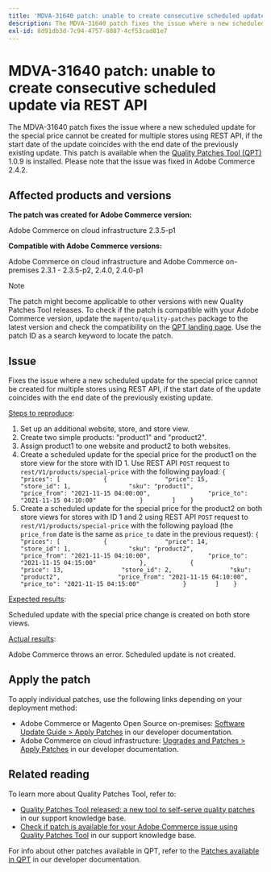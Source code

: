 ```yaml
---
title: 'MDVA-31640 patch: unable to create consecutive scheduled update via REST API'
description: The MDVA-31640 patch fixes the issue where a new scheduled update for the special price cannot be created for multiple stores using REST API, if the start date of the update coincides with the end date of the previously existing update. This patch is available when the [Quality Patches Tool (QPT)](/help/announcements/adobe-commerce-announcements/magento-quality-patches-released-new-tool-to-self-serve-quality-patches.md) 1.0.9 is installed. Please note that the issue was fixed in Adobe Commerce 2.4.2.
exl-id: 8d91db3d-7c94-4757-8087-4cf53cad81e7
---
```

# MDVA-31640 patch: unable to create consecutive scheduled update via REST API

The MDVA-31640 patch fixes the issue where a new scheduled update for the special price cannot be created for multiple stores using REST API, if the start date of the update coincides with the end date of the previously existing update. This patch is available when the [Quality Patches Tool (QPT)](/help/announcements/adobe-commerce-announcements/magento-quality-patches-released-new-tool-to-self-serve-quality-patches.md) 1.0.9 is installed. Please note that the issue was fixed in Adobe Commerce 2.4.2.

## Affected products and versions

**The patch was created for Adobe Commerce version:**

Adobe Commerce on cloud infrastructure 2.3.5-p1

**Compatible with Adobe Commerce versions:**

Adobe Commerce on cloud infrastructure and Adobe Commerce on-premises 2.3.1 - 2.3.5-p2, 2.4.0, 2.4.0-p1

>[!NOTE]
>
>The patch might become applicable to other versions with new Quality Patches Tool releases. To check if the patch is compatible with your Adobe Commerce version, update the `magento/quality-patches` package to the latest version and check the compatibility on the [QPT landing page](https://devdocs.magento.com/quality-patches/tool.html#patch-grid). Use the patch ID as a search keyword to locate the patch.

## Issue

Fixes the issue where a new scheduled update for the special price cannot be created for multiple stores using REST API, if the start date of the update coincides with the end date of the previously existing update.

<u>Steps to reproduce</u>:

1. Set up an additional website, store, and store view.
1. Create two simple products: "product1" and "product2".
1. Assign product1 to one website and product2 to both websites.
1. Create a scheduled update for the special price for the product1 on the store view for the store with ID 1. Use REST API `POST` request to `rest/V1/products/special-price` with the following payload:
    `{        "prices": [            {                "price": 15,                "store_id": 1,                "sku": "product1",                "price_from": "2021-11-15 04:00:00",                "price_to": "2021-11-15 04:10:00"            }        ]    }`
1. Create a scheduled update for the special price for the product2 on both store views for stores with ID 1 and 2 using REST API `POST` request to `rest/V1/products/special-price` with the following payload (the `price_from` date is the same as `price_to` date in the previous request):
    `{        "prices": [            {                "price": 14,                "store_id": 1,                "sku": "product2",                "price_from": "2021-11-15 04:10:00",                "price_to": "2021-11-15 04:15:00"            },            {                "price": 13,                "store_id": 2,                "sku": "product2",                "price_from": "2021-11-15 04:10:00",                "price_to": "2021-11-15 04:15:00"            }        ]    }`

<u>Expected results</u>:

Scheduled update with the special price change is created on both store views.

<u>Actual results</u>:

Adobe Commerce throws an error. Scheduled update is not created.

## Apply the patch

To apply individual patches, use the following links depending on your deployment method:

* Adobe Commerce or Magento Open Source on-premises: [Software Update Guide > Apply Patches](https://devdocs.magento.com/guides/v2.4/comp-mgr/patching/mqp.html) in our developer documentation.
* Adobe Commerce on cloud infrastructure: [Upgrades and Patches > Apply Patches](https://devdocs.magento.com/cloud/project/project-patch.html) in our developer documentation.

## Related reading

To learn more about Quality Patches Tool, refer to:

* [Quality Patches Tool released: a new tool to self-serve quality patches](/help/announcements/adobe-commerce-announcements/magento-quality-patches-released-new-tool-to-self-serve-quality-patches.md) in our support knowledge base.
* [Check if patch is available for your Adobe Commerce issue using Quality Patches Tool](/help/support-tools/patches-available-in-qpt-tool/check-patch-for-magento-issue-with-magento-quality-patches.md) in our support knowledge base.

For info about other patches available in QPT, refer to the [Patches available in QPT](https://devdocs.magento.com/quality-patches/tool.html#patch-grid) in our developer documentation.
